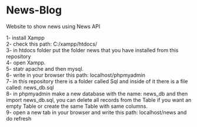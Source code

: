 # News-Blog
 Website to show news using News API 

1- install Xampp
<br>
2- check this path: C:/xampp/htdocs/
<br>
3- in htdocs folder put the folder news that you have installed from this repository
<br>
4- open Xampp.
<br>
5- statr apache and then mysql.
<br>
6- write in your browser this path: localhost/phpmyadmin
<br>
7- in this repository there is a folder called Sql and inside of it there is a file called: news_db.sql
<br>
8- in phpmyadmin make a new database with the name: news_db and then import news_db.sql, you can delete all records from the Table if you want an empty Table or create the same Table with same columns.
<br>
9- open a new tab in your browser and write this path: localhost/news and do refresh
